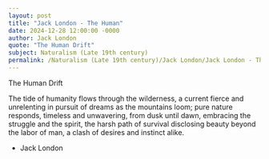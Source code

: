 ```yaml
---
layout: post
title: "Jack London - The Human"
date: 2024-12-28 12:00:00 -0000
author: Jack London
quote: "The Human Drift"
subject: Naturalism (Late 19th century)
permalink: /Naturalism (Late 19th century)/Jack London/Jack London - The Human
---
```


The Human Drift

The tide of humanity flows through the wilderness, a current fierce and unrelenting in pursuit of dreams as the mountains loom; pure nature responds, timeless and unwavering, from dusk until dawn, embracing the struggle and the spirit, the harsh path of survival disclosing beauty beyond the labor of man, a clash of desires and instinct alike.

- Jack London
